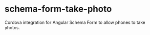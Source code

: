 # schema-form-take-photo
Cordova integration for Angular Schema Form to allow phones to take photos.
